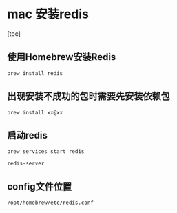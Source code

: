 # mac 安装redis
[toc]
## 使用Homebrew安装Redis
```
brew install redis
```
## 出现安装不成功的包时需要先安装依赖包
```
brew install xx@xx
```

## 启动redis
```
brew services start redis

redis-server
```

## config文件位置
```
/opt/homebrew/etc/redis.conf
```